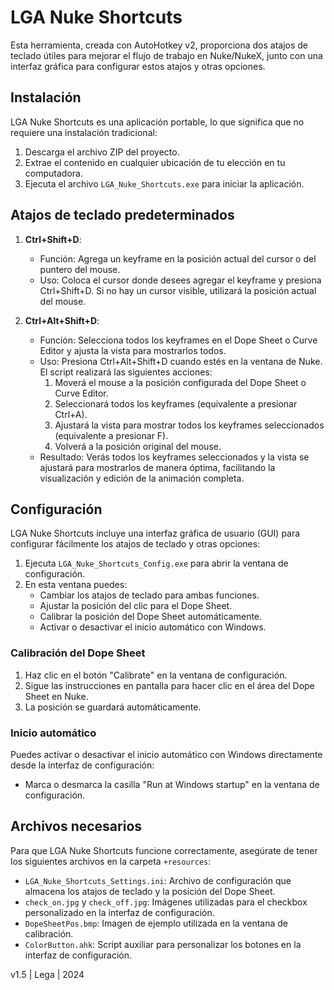 # LGA Nuke Shortcuts

Esta herramienta, creada con AutoHotkey v2, proporciona dos atajos de teclado útiles para mejorar el flujo de trabajo en Nuke/NukeX, junto con una interfaz gráfica para configurar estos atajos y otras opciones.

## Instalación

LGA Nuke Shortcuts es una aplicación portable, lo que significa que no requiere una instalación tradicional:

1. Descarga el archivo ZIP del proyecto.
2. Extrae el contenido en cualquier ubicación de tu elección en tu computadora.
3. Ejecuta el archivo `LGA_Nuke_Shortcuts.exe` para iniciar la aplicación.

## Atajos de teclado predeterminados

1. **Ctrl+Shift+D**: 
   - Función: Agrega un keyframe en la posición actual del cursor o del puntero del mouse.
   - Uso: Coloca el cursor donde desees agregar el keyframe y presiona Ctrl+Shift+D. Si no hay un cursor visible, utilizará la posición actual del mouse.

2. **Ctrl+Alt+Shift+D**: 
   - Función: Selecciona todos los keyframes en el Dope Sheet o Curve Editor y ajusta la vista para mostrarlos todos.
   - Uso: Presiona Ctrl+Alt+Shift+D cuando estés en la ventana de Nuke. El script realizará las siguientes acciones:
     1. Moverá el mouse a la posición configurada del Dope Sheet o Curve Editor.
     2. Seleccionará todos los keyframes (equivalente a presionar Ctrl+A).
     3. Ajustará la vista para mostrar todos los keyframes seleccionados (equivalente a presionar F).
     4. Volverá a la posición original del mouse.
   - Resultado: Verás todos los keyframes seleccionados y la vista se ajustará para mostrarlos de manera óptima, facilitando la visualización y edición de la animación completa.

## Configuración

LGA Nuke Shortcuts incluye una interfaz gráfica de usuario (GUI) para configurar fácilmente los atajos de teclado y otras opciones:

1. Ejecuta `LGA_Nuke_Shortcuts_Config.exe` para abrir la ventana de configuración.
2. En esta ventana puedes:
   - Cambiar los atajos de teclado para ambas funciones.
   - Ajustar la posición del clic para el Dope Sheet.
   - Calibrar la posición del Dope Sheet automáticamente.
   - Activar o desactivar el inicio automático con Windows.

### Calibración del Dope Sheet

1. Haz clic en el botón "Calibrate" en la ventana de configuración.
2. Sigue las instrucciones en pantalla para hacer clic en el área del Dope Sheet en Nuke.
3. La posición se guardará automáticamente.

### Inicio automático

Puedes activar o desactivar el inicio automático con Windows directamente desde la interfaz de configuración:

- Marca o desmarca la casilla "Run at Windows startup" en la ventana de configuración.

## Archivos necesarios

Para que LGA Nuke Shortcuts funcione correctamente, asegúrate de tener los siguientes archivos en la carpeta `+resources`:

- `LGA_Nuke_Shortcuts_Settings.ini`: Archivo de configuración que almacena los atajos de teclado y la posición del Dope Sheet.
- `check_on.jpg` y `check_off.jpg`: Imágenes utilizadas para el checkbox personalizado en la interfaz de configuración.
- `DopeSheetPos.bmp`: Imagen de ejemplo utilizada en la ventana de calibración.
- `ColorButton.ahk`: Script auxiliar para personalizar los botones en la interfaz de configuración.


v1.5 | Lega | 2024
